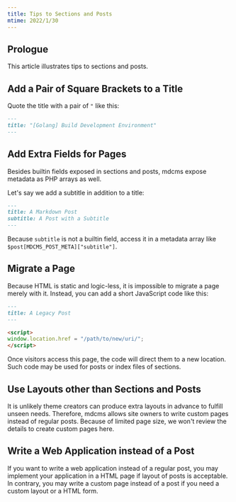 ```yaml
---
title: Tips to Sections and Posts
mtime: 2022/1/30
---
```


## Prologue

This article illustrates tips to sections and posts.

## Add a Pair of Square Brackets to a Title

Quote the title with a pair of `"` like this:

```markdown
---
title: "[Golang] Build Development Environment"
---
```

## Add Extra Fields for Pages

Besides builtin fields exposed in sections and posts, mdcms expose metadata as PHP arrays as well.

Let's say we add a subtitle in addition to a title:

```markdown
---
title: A Markdown Post
subtitle: A Post with a Subtitle
---
```

Because `subtitle` is not a builtin field, access it in a metadata array like `$post[MDCMS_POST_META]["subtitle"]`.

## Migrate a Page

Because HTML is static and logic-less, it is impossible to migrate a page merely with it. Instead, you can add a short JavaScript code like this:

```markdown
---
title: A Legacy Post
---

<script>
window.location.href = "/path/to/new/uri/";
</script>
```

Once visitors access this page, the code will direct them to a new location. Such code may be used for posts or index files of sections.

## Use Layouts other than Sections and Posts

It is unlikely theme creators can produce extra layouts in advance to fulfill unseen needs. Therefore, mdcms allows site owners to write custom pages instead of regular posts. Because of limited page size, we won't review the details to create custom pages here.

## Write a Web Application instead of a Post

If you want to write a web application instead of a regular post, you may implement your application in a HTML page if layout of posts is acceptable. In contrary, you may write a custom page instead of a post if you need a custom layout or a HTML form.
